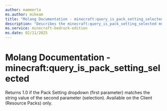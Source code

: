 ```yaml
---
author: mammerla
ms.author: mikeam
title: "Molang Documentation - minecraft:query_is_pack_setting_selected"
description: "Describes the minecraft:query_is_pack_setting_selected molang"
ms.service: minecraft-bedrock-edition
ms.date: 02/11/2025 
---
```


# Molang Documentation - minecraft:query_is_pack_setting_selected

Returns 1.0 if the Pack Setting dropdown (first parameter) matches the string value of the second parameter (selection). Available on the Client (Resource Packs) only.
